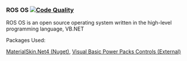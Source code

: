 ### ROS OS [![Code Quality](https://www.codefactor.io/repository/github/richienb/ros-os/badge)](https://www.codefactor.io/repository/github/richienb/ros-os)

ROS OS is an open source operating system written in the high-level programming language, VB.NET

Packages Used:

[MaterialSkin.Net4 (Nuget)](https://www.nuget.org/packages/MaterialSkin.Net4/), [Visual Basic Power Packs Controls (External)](https://docs.microsoft.com/en-us/dotnet/visual-basic/developing-apps/windows-forms/power-packs-controls)
